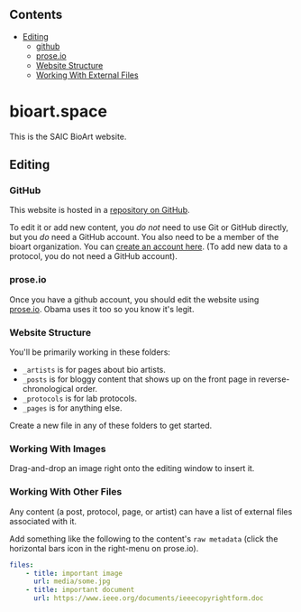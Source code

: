 
## Contents

- [Editing](#editing)
    - [github](#github)
    - [prose.io](#proseio)
    - [Website Structure](#website-structure)
    - [Working With External Files](#working-with-external-files)

<!-- end toc 3 -->

# bioart.space

This is the SAIC BioArt website.

<!-- toc -->

## Editing

### GitHub

This website is hosted in a [repository on GitHub](https://github.com/bioart/bioart.space).

To edit it or add new content, you *do not* need to use Git or GitHub directly, but you *do* need a GitHub account. You also need to be a member of the bioart organization. You can [create an account here](https://github.com/join). (To add new data to a protocol, you do not need a GitHub account).

### prose.io

Once you have a github account, you should edit the website using [prose.io](http://prose.io/). Obama uses it too so you know it's legit.

### Website Structure

You'll be primarily working in these folders:

*   `_artists` is for pages about bio artists.
*   `_posts` is for bloggy content that shows up on the front page in reverse-chronological order.
*   `_protocols` is for lab protocols.
*   `_pages` is for anything else.

Create a new file in any of these folders to get started.

### Working With Images

Drag-and-drop an image right onto the editing window to insert it.

### Working With Other Files

Any content (a post, protocol, page, or artist) can have a list of external files associated with it.

Add something like the following to the content's `raw metadata` (click the horizontal bars icon in the right-menu on prose.io).

```yml
files:
    - title: important image
      url: media/some.jpg
    - title: important document
      url: https://www.ieee.org/documents/ieeecopyrightform.doc
```
